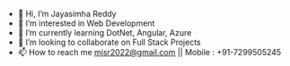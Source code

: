 - 👋 Hi, I’m Jayasimha Reddy
- 👀 I’m interested in Web Development 
- 🌱 I’m currently learning DotNet, Angular, Azure 
- 💞️ I’m looking to collaborate on Full Stack Projects 
- 📫 How to reach me mjsr2022@gmail.com || Mobile : +91-7299505245 

<!---
Jayasimha099/Jayasimha099 is a ✨ special ✨ repository because its `README.md` (this file) appears on your GitHub profile.
You can click the Preview link to take a look at your changes.
--->
